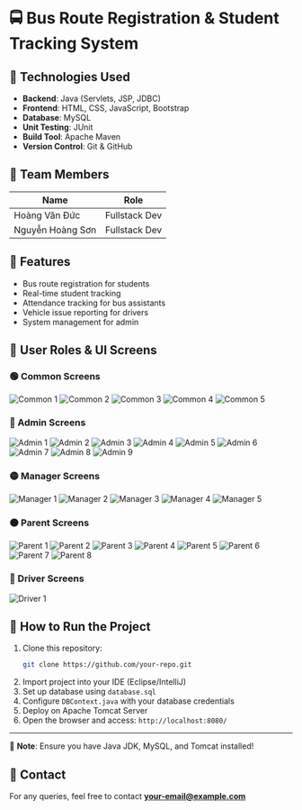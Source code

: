 # 🚍 Bus Route Registration & Student Tracking System

## 🌟 Technologies Used
- **Backend**: Java (Servlets, JSP, JDBC)
- **Frontend**: HTML, CSS, JavaScript, Bootstrap
- **Database**: MySQL
- **Unit Testing**: JUnit
- **Build Tool**: Apache Maven
- **Version Control**: Git & GitHub

## 👥 Team Members
| Name       | Role         |
|------------|-------------|
| Hoàng Văn Đức   | Fullstack Dev |
| Nguyễn Hoàng Sơn  | Fullstack Dev |

## 📌 Features
- Bus route registration for students
- Real-time student tracking
- Attendance tracking for bus assistants
- Vehicle issue reporting for drivers
- System management for admin

## 🏢 User Roles & UI Screens
### 🟢 Common Screens
![Common 1](https://github.com/user-attachments/assets/9c377b92-ce28-4ea5-8bee-04e38da6fec0)
![Common 2](https://github.com/user-attachments/assets/78457f8a-5ae0-4261-9dc2-711d93cf65e6)
![Common 3](https://github.com/user-attachments/assets/0c0977d7-f95f-4306-95ea-29bae95ddc61)
![Common 4](https://github.com/user-attachments/assets/60c01739-a93b-4f79-bbb3-4e16576ed957)
![Common 5](https://github.com/user-attachments/assets/306a2342-d82d-4c4e-8cdd-3a2986ddda97)

### 🔴 Admin Screens
![Admin 1](https://github.com/user-attachments/assets/d375f001-f7f0-4b07-9252-2a0b2c2901a9)
![Admin 2](https://github.com/user-attachments/assets/e04e25b7-50a3-4fa6-943a-49299a8428f9)
![Admin 3](https://github.com/user-attachments/assets/6e0a2739-ce04-49d3-bac3-b67e23075431)
![Admin 4](https://github.com/user-attachments/assets/89583e27-d0cd-481f-b015-c3c73173378f)
![Admin 5](https://github.com/user-attachments/assets/137fd25a-7fac-4f4d-b02e-7fd49fa31666)
![Admin 6](https://github.com/user-attachments/assets/0a48b548-24b6-4e90-a22f-6e2a3d252407)
![Admin 7](https://github.com/user-attachments/assets/280a6e4e-3fe7-42a6-bb1c-456b2b99b7a5)
![Admin 8](https://github.com/user-attachments/assets/fcbb0d9a-d359-405f-abe7-a4bf7ee2b702)
![Admin 9](https://github.com/user-attachments/assets/e018af1c-1161-4e53-8e38-45ccf0e16b6f)

### 🟡 Manager Screens
![Manager 1](https://github.com/user-attachments/assets/70a3a440-b3f3-4065-a64e-be2549479939)
![Manager 2](https://github.com/user-attachments/assets/710a0917-e7af-4009-ae2f-873e29bbdf50)
![Manager 3](https://github.com/user-attachments/assets/0ed2be67-30bb-4705-b4f9-cb30fb8d49a7)
![Manager 4](https://github.com/user-attachments/assets/e210f2d3-7b33-4db7-9bdd-7c54e6eb5185)
![Manager 5](https://github.com/user-attachments/assets/4e7003c7-4e9f-4565-8ed0-46b62af63eb6)

### 🟠 Parent Screens
![Parent 1](https://github.com/user-attachments/assets/94b8d40f-b95a-4d8a-8adc-9a09a7a09493)
![Parent 2](https://github.com/user-attachments/assets/9d863afd-a626-4ad0-b9c6-019350a514bc)
![Parent 3](https://github.com/user-attachments/assets/ef785b45-b658-4839-a098-e1597aed32ea)
![Parent 4](https://github.com/user-attachments/assets/cc51d7f1-31dc-4ccf-a5eb-de3f6ba3bb64)
![Parent 5](https://github.com/user-attachments/assets/f255bbbd-1d3f-4cd9-965a-c66dc6841283)
![Parent 6](https://github.com/user-attachments/assets/c1868f4a-5eb8-43c8-a192-ed1e5d8ae809)
![Parent 7](https://github.com/user-attachments/assets/068e3ad3-35ad-44bf-b619-067b4102f440)
![Parent 8](https://github.com/user-attachments/assets/ac41d781-d5a0-499f-a823-2a9a495aa13b)

### 🔵 Driver Screens
![Driver 1](https://github.com/user-attachments/assets/73403630-525b-4374-b970-ef3b2898d7b1)

## 🚀 How to Run the Project
1. Clone this repository:
   ```bash
   git clone https://github.com/your-repo.git
   ```
2. Import project into your IDE (Eclipse/IntelliJ)
3. Set up database using `database.sql`
4. Configure `DBContext.java` with your database credentials
5. Deploy on Apache Tomcat Server
6. Open the browser and access: `http://localhost:8080/`

---
📌 **Note**: Ensure you have Java JDK, MySQL, and Tomcat installed!

## 📧 Contact
For any queries, feel free to contact **your-email@example.com**

